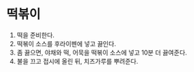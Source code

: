 # 떡볶이

1. 떡을 준비한다.
2. 떡볶이 소스를 후라이펜에 넣고 끓인다.
3. 좀 끓으면, 야채와 떡, 어묵을 떡볶이 소스에 넣고 10분 더 끓여준다.
4. 불을 끄고 접시에 올린 뒤, 치즈가루를 뿌려준다.
